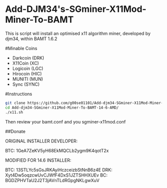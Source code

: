 Add-DJM34's-SGminer-X11Mod-Miner-To-BAMT
========================

This is script will install an optimised x11 algorithm miner, developed by djm34, within BAMT 1.6.2

#Minable Coins

- Darkcoin (DRK)
- X11Coin (XC)
- Logicoin (LGC)
- Hirocoin (HIC)
- MUNITI (MUN)
- Sync (SYNC)

#Instructions

```bash
git clone https://github.com/g00se01101/Add-djm34-SGminer-X11Mod-Miner-To-BAMT-14-6-AMD.git
cd Add-djm34-SGminer-X11Mod-Miner-To-BAMT-14-6-AMD/
./x11.sh
```

Then review your bamt.conf and you sgminer-x11mod.conf

##Donate

ORIGINAL INSTALLER DEVELOPER:

BTC: 1GeA7ZeKV5yH68EkMQCLb2ygm9K4qotT2x

MODIFIED FOR 14.6 INSTALLER:

BTC: 13STLYc5sGsJRKAyiHczceizbStNnB6z4E
DRK: Xyt4Dw5oqzcwUvCJWfF4DxS1JZTSHHXUEv
BC: BGDZPHVTaU2J2T3jAVnTLdRGpgNKLgwXuV

